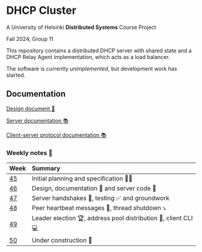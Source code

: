 # DHCP Cluster

A University of Helsinki **Distributed Systems** Course Project

Fall 2024, Group 11

This repository contains a distributed DHCP server with shared state and a DHCP Relay Agent implementation, which acts as a load balancer.

The software is currently _unimplemented_, but development work has started.

## Documentation

[Design document :paperclip:](doc/design.md)

[Server documentation :books:](https://hy-ds-group-11.github.io/dhcpcluster/server_node/index.html)

[Client-server protocol documentation :books:](https://hy-ds-group-11.github.io/dhcpcluster/protocol/index.html)

### Weekly notes :notebook_with_decorative_cover:

| Week                | Summary                                                                           |
| :------------------ | :-------------------------------------------------------------------------------- |
| [45](doc/week45.md) | Initial planning and specification :busts_in_silhouette::speech_balloon:          |
| [46](doc/week46.md) | Design, documentation :closed_book: and server code :rocket:                      |
| [47](doc/week47.md) | Server handshakes :raised_hands:, testing :white_check_mark: and groundwork       |
| [48](doc/week48.md) | Peer heartbeat messages :revolving_hearts:, thread shutdown :arrow_heading_down:  |
| [49](doc/week49.md) | Leader election :trophy:, address pool distribution :1234:, client CLI :computer: |
| [50](doc/week50.md) | Under construction :construction:                                                 |
